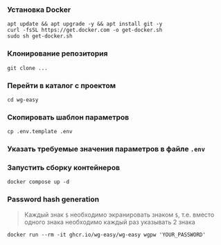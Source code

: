 ### Установка Docker
```shell
apt update && apt upgrade -y && apt install git -y
curl -fsSL https://get.docker.com -o get-docker.sh
sudo sh get-docker.sh
```
### Клонирование репозитория
```shell
git clone ...
```

### Перейти в каталог с проектом
```shell
cd wg-easy
```

### Скопировать шаблон параметров
```shell
cp .env.template .env
```

### Указать требуемые значения параметров в файле ```.env```

### Запустить сборку контейнеров
```shell
docker compose up -d
```

### Password hash generation

> Каждый знак ```$``` необходимо экранировать знаком ```$```, т.е. вместо одного знака необходимо каждый раз указывать 2 знака

```shell
docker run --rm -it ghcr.io/wg-easy/wg-easy wgpw 'YOUR_PASSWORD'
```